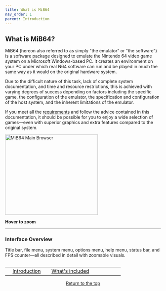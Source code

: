 ```yaml
---
title: What is MiB64
nav_order: 1
parent: Introduction
---
```


## What is MiB64?

MiB64 (hereon also referred to as simply "the emulator" or "the software") is a software package designed to emulate the Nintendo 64 video game system on a Microsoft Windows-based PC. It creates an environment on your PC under which real N64 software can run and be played in much the same way as it would on the original hardware system.

Due to the difficult nature of this task, lack of complete system documentation, and time and resource restrictions, this is achieved with varying degrees of success depending on factors including the specific game, the configuration of the emulator, the specification and configuration of the host system, and the inherent limitations of the emulator.

If you meet all the [requirements](min-specs) and follow the advice contained in this documentation, it should be possible for you to enjoy a wide selection of games—even with superior graphics and extra features compared to the original system.

<div class="zoom-on-hover">
  <img src="/manual/asset/images/main.png" alt="MiB64 Main Browser" width="300" height="260" />
</div>
<p><strong>Hover to zoom</strong></p>

<!-- ClauseEcho: Interactive Image -->

---

### Interface Overview

Title bar, file menu, system menu, options menu, help menu, status bar, and FPS counter—all described in detail with zoomable visuals.

<table align="left" style="width: 100%">
  <tr>
    <td></td>
    <td class="auto-style3" style="width: 110px">
      <a href="introduction">Introduction</a>
    </td>
    <td class="auto-style3" style="width: 200px">
      <a href="whats-included">What's included</a>
    </td>
    <td></td>
  </tr>
</table>

<p style="text-align:center"><a href="#">Return to the top</a></p>

<!-- ClauseEcho: What is MiB64 Protocol Complete -->
